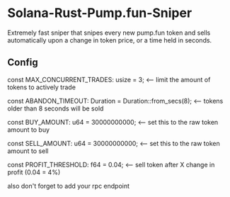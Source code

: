 # Solana-Rust-Pump.fun-Sniper
Extremely fast sniper that snipes every new pump.fun token and sells automatically upon a change in token price, or a time held in seconds.

## Config  
const MAX_CONCURRENT_TRADES: usize = 3; <-- limit the amount of tokens to actively trade  

const ABANDON_TIMEOUT: Duration = Duration::from_secs(8); <-- tokens older than 8 seconds will be sold  

const BUY_AMOUNT: u64 = 30000000000; <-- set this to the raw token amount to buy  

const SELL_AMOUNT: u64 = 30000000000; <-- set this to the raw token amount to sell   

const PROFIT_THRESHOLD: f64 = 0.04; <-- sell token after X change in profit (0.04 = 4%)  

also don't forget to add your rpc endpoint
